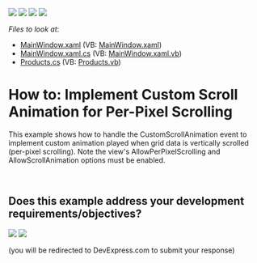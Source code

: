 <!-- default badges list -->
![](https://img.shields.io/endpoint?url=https://codecentral.devexpress.com/api/v1/VersionRange/128651264/11.1.4%2B)
[![](https://img.shields.io/badge/Open_in_DevExpress_Support_Center-FF7200?style=flat-square&logo=DevExpress&logoColor=white)](https://supportcenter.devexpress.com/ticket/details/E3120)
[![](https://img.shields.io/badge/📖_How_to_use_DevExpress_Examples-e9f6fc?style=flat-square)](https://docs.devexpress.com/GeneralInformation/403183)
[![](https://img.shields.io/badge/💬_Leave_Feedback-feecdd?style=flat-square)](#does-this-example-address-your-development-requirementsobjectives)
<!-- default badges end -->
<!-- default file list -->
*Files to look at*:

* [MainWindow.xaml](./CS/DXGrid_CustomScrollAnimation/MainWindow.xaml) (VB: [MainWindow.xaml](./VB/DXGrid_CustomScrollAnimation/MainWindow.xaml))
* [MainWindow.xaml.cs](./CS/DXGrid_CustomScrollAnimation/MainWindow.xaml.cs) (VB: [MainWindow.xaml.vb](./VB/DXGrid_CustomScrollAnimation/MainWindow.xaml.vb))
* [Products.cs](./CS/DXGrid_CustomScrollAnimation/Products.cs) (VB: [Products.vb](./VB/DXGrid_CustomScrollAnimation/Products.vb))
<!-- default file list end -->
# How to: Implement Custom Scroll Animation for Per-Pixel Scrolling


<p>This example shows how to handle the CustomScrollAnimation event to implement custom animation played when grid data is vertically scrolled (per-pixel scrolling). Note the view's AllowPerPixelScrolling and AllowScrollAnimation options must be enabled.</p>

<br/>


<!-- feedback -->
## Does this example address your development requirements/objectives?

[<img src="https://www.devexpress.com/support/examples/i/yes-button.svg"/>](https://www.devexpress.com/support/examples/survey.xml?utm_source=github&utm_campaign=wpf-data-grid-implement-custom-scroll-animation-for-per-pixel-scrolling&~~~was_helpful=yes) [<img src="https://www.devexpress.com/support/examples/i/no-button.svg"/>](https://www.devexpress.com/support/examples/survey.xml?utm_source=github&utm_campaign=wpf-data-grid-implement-custom-scroll-animation-for-per-pixel-scrolling&~~~was_helpful=no)

(you will be redirected to DevExpress.com to submit your response)
<!-- feedback end -->
